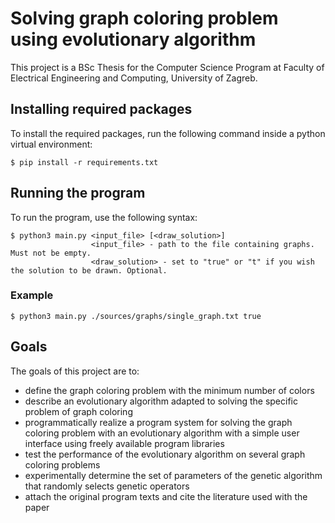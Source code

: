 # Solving graph coloring problem using evolutionary algorithm

This project is a BSc Thesis for the Computer Science Program at Faculty of Electrical Engineering and Computing, University of Zagreb.

## Installing required packages

To install the required packages, run the following command inside a python virtual environment:

```
$ pip install -r requirements.txt
```

## Running the program

To run the program, use the following syntax:
```
$ python3 main.py <input_file> [<draw_solution>]
                  <input_file> - path to the file containing graphs. Must not be empty.
                  <draw_solution> - set to "true" or "t" if you wish the solution to be drawn. Optional.
```
### Example

```
$ python3 main.py ./sources/graphs/single_graph.txt true
```

## Goals
The goals of this project are to:
* define the graph coloring problem with the minimum number of colors
* describe an evolutionary algorithm adapted to solving the specific problem of graph coloring
* programmatically realize a program system for solving the graph coloring problem with an
evolutionary algorithm with a simple user interface using freely available program libraries
* test the performance of the evolutionary algorithm on several graph coloring problems
* experimentally determine the set of parameters of the genetic algorithm that randomly
selects genetic operators
* attach the original program texts and cite the literature used with the paper